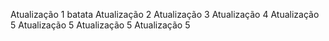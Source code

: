 Atualização 1
batata
Atualização 2
Atualização 3
Atualização 4
Atualização 5
Atualização 5
Atualização 5
Atualização 5

